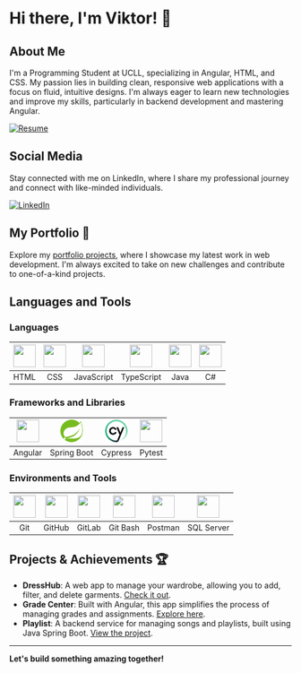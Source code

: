 # Hi there, I'm Viktor! 👋

## About Me

I'm a Programming Student at UCLL, specializing in Angular, HTML, and CSS. My passion lies in building clean, responsive web applications with a focus on fluid, intuitive designs. I'm always eager to learn new technologies and improve my skills, particularly in backend development and mastering Angular.

[![Resume](https://img.shields.io/badge/My_CV-Download-orange)](https://github.com/viktor-sabat/viktor-sabat/blob/main/CV_Viktor%20Sabat.pdf)

## Social Media

Stay connected with me on LinkedIn, where I share my professional journey and connect with like-minded individuals.

[![LinkedIn](https://img.shields.io/badge/LinkedIn-Connect-blue)](https://www.linkedin.com/in/viktor-sabat-347421246/)

## My Portfolio 📁

Explore my [portfolio projects](https://github.com/stars/viktor-sabat/lists/portfolio), where I showcase my latest work in web development. I'm always excited to take on new challenges and contribute to one-of-a-kind projects.

## Languages and Tools

### Languages

| <img src="https://cdn.jsdelivr.net/gh/devicons/devicon/icons/html5/html5-original.svg" width="40" height="40" /> | <img src="https://cdn.jsdelivr.net/gh/devicons/devicon/icons/css3/css3-original.svg" width="40" height="40" /> | <img src="https://cdn.jsdelivr.net/gh/devicons/devicon/icons/javascript/javascript-original.svg" width="40" height="40" /> | <img src="https://cdn.jsdelivr.net/gh/devicons/devicon/icons/typescript/typescript-original.svg" width="40" height="40" /> | <img src="https://cdn.jsdelivr.net/gh/devicons/devicon/icons/java/java-original.svg" width="40" height="40" /> | <img src="https://cdn.jsdelivr.net/gh/devicons/devicon/icons/csharp/csharp-original.svg" width="40" height="40" /> |
| :--------------------------------------------------------: | :-----------------------------------------------------: | :----------------------------------------------------------------: | :-----------------------------------------------------------------: | :--------------------------------------------------------: | :-------------------------------------------------: |
|                            HTML                            |                           CSS                            |                          JavaScript                                |                          TypeScript                                 |                            Java                            |                           C#                            |

### Frameworks and Libraries

| <img src="https://cdn.jsdelivr.net/gh/devicons/devicon/icons/angular/angular-original.svg" width="40" height="40" /> | <img src="https://github.com/devicons/devicon/blob/master/icons/spring/spring-original.svg" width="40" height="40" /> | <img src="https://raw.githubusercontent.com/devicons/devicon/6910f0503efdd315c8f9b858234310c06e04d9c0/icons/cypressio/cypressio-original.svg" width="40" height="40" /> | <img src="https://cdn.jsdelivr.net/gh/devicons/devicon/icons/pytest/pytest-original.svg" width="40" height="40" /> |
| :--------------------------------------------------------------: | :------------------------------------------------------------: | :--------------------------------------------------------------: | :---------------------------------------------------------: |
|                            Angular                              |                        Spring Boot                              |                          Cypress                                   |                           Pytest                                |

### Environments and Tools

| <img src="https://cdn.jsdelivr.net/gh/devicons/devicon/icons/git/git-original.svg" width="40" height="40" /> | <img src="https://cdn.jsdelivr.net/gh/devicons/devicon/icons/github/github-original.svg" width="40" height="40" /> | <img src="https://cdn.jsdelivr.net/gh/devicons/devicon/icons/gitlab/gitlab-original.svg" width="40" height="40" /> | <img src="https://cdn.jsdelivr.net/gh/devicons/devicon/icons/git/git-original.svg" width="40" height="40" /> | <img src="https://cdn.jsdelivr.net/gh/devicons/devicon/icons/postman/postman-original.svg" width="40" height="40" /> | <img src="https://cdn.jsdelivr.net/gh/devicons/devicon/icons/microsoftsqlserver/microsoftsqlserver-original.svg" width="40" height="40" /> |
| :-----------------------------------------------------: | :-----------------------------------------------------: | :----------------------------------------------------------: | :-----------------------------------------------------------: | :------------------------------------------------------------: | :--------------------------------------------------------------: |
|                            Git                            |                          GitHub                           |                           GitLab                                |                         Git Bash                                |                            Postman                                |                          SQL Server                              |

## Projects & Achievements 🏆

- **DressHub**: A web app to manage your wardrobe, allowing you to add, filter, and delete garments. [Check it out](https://github.com/viktor-sabat/dresshub).
- **Grade Center**: Built with Angular, this app simplifies the process of managing grades and assignments. [Explore here](https://github.com/viktor-sabat/grade-center).
- **Playlist**: A backend service for managing songs and playlists, built using Java Spring Boot. [View the project](https://github.com/viktor-sabat/playlist-hub).

---

**Let's build something amazing together!**
